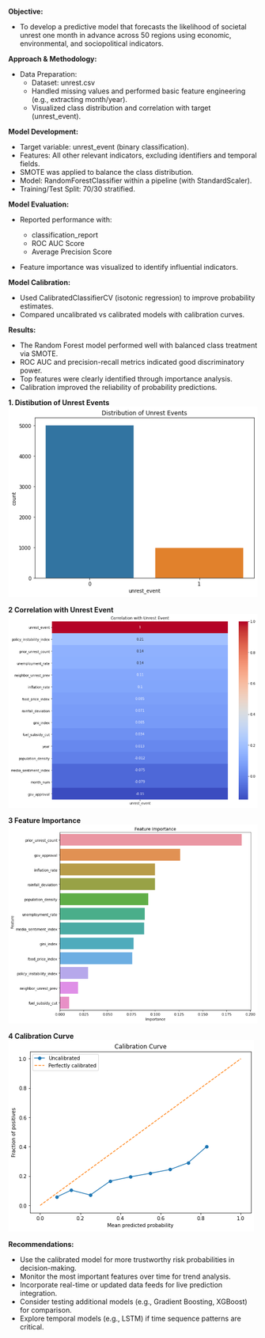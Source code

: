 **Objective:**
- To develop a predictive model that forecasts the likelihood of societal unrest one month in advance across 50 regions using economic, environmental, and sociopolitical indicators.

**Approach & Methodology:**
- Data Preparation:
    - Dataset: unrest.csv
    - Handled missing values and performed basic feature engineering (e.g., extracting month/year).
    - Visualized class distribution and correlation with target (unrest_event).

**Model Development:**
- Target variable: unrest_event (binary classification).
- Features: All other relevant indicators, excluding identifiers and temporal fields.
- SMOTE was applied to balance the class distribution.
- Model: RandomForestClassifier within a pipeline (with StandardScaler).
- Training/Test Split: 70/30 stratified.

**Model Evaluation:**

- Reported performance with:
    - classification_report
    - ROC AUC Score
    - Average Precision Score

- Feature importance was visualized to identify influential indicators.

**Model Calibration:**

- Used CalibratedClassifierCV (isotonic regression) to improve probability estimates.
- Compared uncalibrated vs calibrated models with calibration curves.

**Results:**

- The Random Forest model performed well with balanced class treatment via SMOTE.
- ROC AUC and precision-recall metrics indicated good discriminatory power.
- Top features were clearly identified through importance analysis.
- Calibration improved the reliability of probability predictions.

**1. Distibution of Unrest Events**
![1. Distibution of Unrest Events](https://github.com/SanjibSaha27/Forecast_Probability_Social_Unrest/blob/main/1%20Distibution%20of%20Unrest%20Events.png)

**2 Correlation with Unrest Event**
![2 Correlation with Unrest Event](https://github.com/SanjibSaha27/Forecast_Probability_Social_Unrest/blob/main/2%20Correlation%20with%20Unrest%20Event.png)

**3 Feature Importance**
![2 Correlation with Unrest Event](https://github.com/SanjibSaha27/Forecast_Probability_Social_Unrest/blob/main/3%20Feature%20Importance.png)

**4 Calibration Curve**
![2 Correlation with Unrest Event](https://github.com/SanjibSaha27/Forecast_Probability_Social_Unrest/blob/main/4%20Calibration%20Curve.png)

**Recommendations:**

- Use the calibrated model for more trustworthy risk probabilities in decision-making.
- Monitor the most important features over time for trend analysis.
- Incorporate real-time or updated data feeds for live prediction integration.
- Consider testing additional models (e.g., Gradient Boosting, XGBoost) for comparison.
- Explore temporal models (e.g., LSTM) if time sequence patterns are critical.
